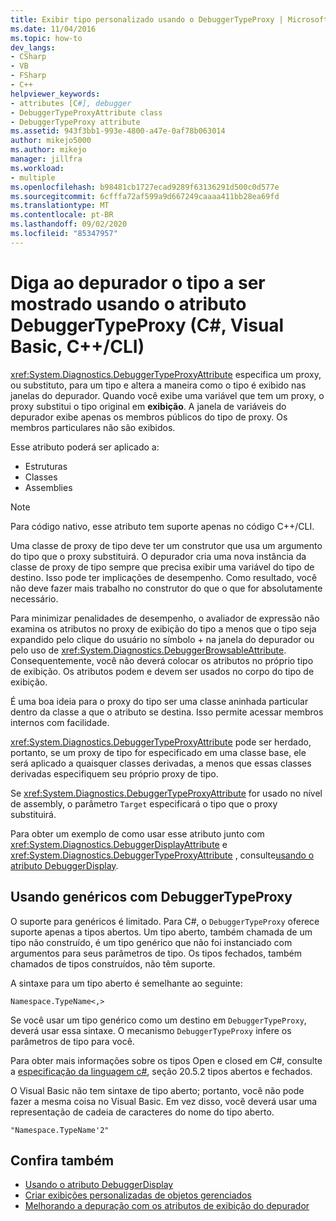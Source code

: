 ```yaml
---
title: Exibir tipo personalizado usando o DebuggerTypeProxy | Microsoft Docs
ms.date: 11/04/2016
ms.topic: how-to
dev_langs:
- CSharp
- VB
- FSharp
- C++
helpviewer_keywords:
- attributes [C#], debugger
- DebuggerTypeProxyAttribute class
- DebuggerTypeProxy attribute
ms.assetid: 943f3bb1-993e-4800-a47e-0af78b063014
author: mikejo5000
ms.author: mikejo
manager: jillfra
ms.workload:
- multiple
ms.openlocfilehash: b98481cb1727ecad9289f63136291d500c0d577e
ms.sourcegitcommit: 6cfffa72af599a9d667249caaaa411bb28ea69fd
ms.translationtype: MT
ms.contentlocale: pt-BR
ms.lasthandoff: 09/02/2020
ms.locfileid: "85347957"
---
```

# <a name="tell-the-debugger-what-type-to-show-using-debuggertypeproxy-attribute-c-visual-basic-ccli"></a>Diga ao depurador o tipo a ser mostrado usando o atributo DebuggerTypeProxy (C#, Visual Basic, C++/CLI)

<xref:System.Diagnostics.DebuggerTypeProxyAttribute> especifica um proxy, ou substituto, para um tipo e altera a maneira como o tipo é exibido nas janelas do depurador. Quando você exibe uma variável que tem um proxy, o proxy substitui o tipo original em **exibição**. A janela de variáveis do depurador exibe apenas os membros públicos do tipo de proxy. Os membros particulares não são exibidos.

Esse atributo poderá ser aplicado a:

- Estruturas
- Classes
- Assemblies

> [!NOTE]
> Para código nativo, esse atributo tem suporte apenas no código C++/CLI.

Uma classe de proxy de tipo deve ter um construtor que usa um argumento do tipo que o proxy substituirá. O depurador cria uma nova instância da classe de proxy de tipo sempre que precisa exibir uma variável do tipo de destino. Isso pode ter implicações de desempenho. Como resultado, você não deve fazer mais trabalho no construtor do que o que for absolutamente necessário.

Para minimizar penalidades de desempenho, o avaliador de expressão não examina os atributos no proxy de exibição do tipo a menos que o tipo seja expandido pelo clique do usuário no símbolo + na janela do depurador ou pelo uso de <xref:System.Diagnostics.DebuggerBrowsableAttribute>. Consequentemente, você não deverá colocar os atributos no próprio tipo de exibição. Os atributos podem e devem ser usados no corpo do tipo de exibição.

É uma boa ideia para o proxy do tipo ser uma classe aninhada particular dentro da classe a que o atributo se destina. Isso permite acessar membros internos com facilidade.

<xref:System.Diagnostics.DebuggerTypeProxyAttribute> pode ser herdado, portanto, se um proxy de tipo for especificado em uma classe base, ele será aplicado a quaisquer classes derivadas, a menos que essas classes derivadas especifiquem seu próprio proxy de tipo.

Se <xref:System.Diagnostics.DebuggerTypeProxyAttribute> for usado no nível de assembly, o parâmetro `Target` especificará o tipo que o proxy substituirá.

Para obter um exemplo de como usar esse atributo junto com <xref:System.Diagnostics.DebuggerDisplayAttribute> e <xref:System.Diagnostics.DebuggerTypeProxyAttribute> , consulte[usando o atributo DebuggerDisplay](../debugger/using-the-debuggerdisplay-attribute.md).

## <a name="using-generics-with-debuggertypeproxy"></a>Usando genéricos com DebuggerTypeProxy

O suporte para genéricos é limitado. Para C#, o `DebuggerTypeProxy` oferece suporte apenas a tipos abertos. Um tipo aberto, também chamada de um tipo não construído, é um tipo genérico que não foi instanciado com argumentos para seus parâmetros de tipo. Os tipos fechados, também chamados de tipos construídos, não têm suporte.

A sintaxe para um tipo aberto é semelhante ao seguinte:

`Namespace.TypeName<,>`

Se você usar um tipo genérico como um destino em `DebuggerTypeProxy`, deverá usar essa sintaxe. O mecanismo `DebuggerTypeProxy` infere os parâmetros de tipo para você.

Para obter mais informações sobre os tipos Open e closed em C#, consulte a [especificação da linguagem c#](/dotnet/csharp/language-reference/language-specification), seção 20.5.2 tipos abertos e fechados.

O Visual Basic não tem sintaxe de tipo aberto; portanto, você não pode fazer a mesma coisa no Visual Basic. Em vez disso, você deverá usar uma representação de cadeia de caracteres do nome do tipo aberto.

`"Namespace.TypeName'2"`

## <a name="see-also"></a>Confira também

- [Usando o atributo DebuggerDisplay](../debugger/using-the-debuggerdisplay-attribute.md)
- [Criar exibições personalizadas de objetos gerenciados](../debugger/create-custom-views-of-managed-objects.md)
- [Melhorando a depuração com os atributos de exibição do depurador](/dotnet/framework/debug-trace-profile/enhancing-debugging-with-the-debugger-display-attributes)
